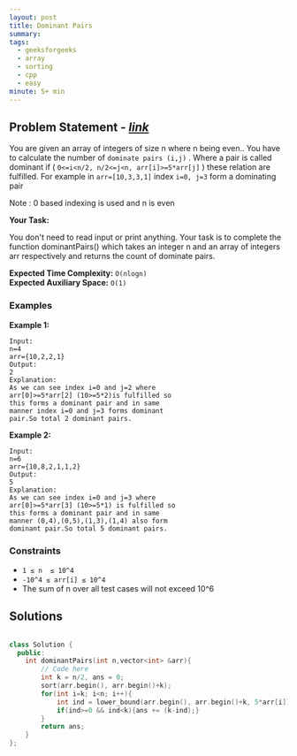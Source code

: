 ```yaml
---
layout: post
title: Dominant Pairs
summary:
tags:
  - geeksforgeeks
  - array
  - sorting
  - cpp
  - easy
minute: 5+ min
---
```


## Problem Statement - [_link_](https://practice.geeksforgeeks.org/problems/2a1c11024ceae36363fc405e07f2fa3e2f896ef0/1)

You are given an array of integers of size n where n being even.. You have to calculate the number of `dominate pairs (i,j)` . Where a pair is called dominant if ( `0<=i<n/2, n/2<=j<n, arr[i]>=5*arr[j]` ) these relation are fulfilled.  For example  in `arr=[10,3,3,1]` index `i=0, j=3` form a dominating pair

Note : 0 based indexing is used  and n is even 

**Your Task:**

You don't need to read input or print anything. Your task is to complete the function dominantPairs() which takes an integer n and an array of integers arr respectively and returns the count of dominate pairs.

**Expected Time Complexity:** `O(nlogn)`  
**Expected Auxiliary Space:** `O(1)`

### Examples

**Example 1:**

```
Input:
n=4
arr={10,2,2,1}
Output:
2
Explanation:
As we can see index i=0 and j=2 where
arr[0]>=5*arr[2] (10>=5*2)is fulfilled so
this forms a dominant pair and in same
manner index i=0 and j=3 forms dominant
pair.So total 2 dominant pairs.
```

**Example 2:**

```
Input:
n=6
arr={10,8,2,1,1,2}
Output:
5
Explanation:
As we can see index i=0 and j=3 where
arr[0]>=5*arr[3] (10>=5*1) is fulfilled so
this forms a dominant pair and in same
manner (0,4),(0,5),(1,3),(1,4) also form
dominant pair.So total 5 dominant pairs.
```

### Constraints

- `1 ≤ n  ≤ 10^4`
- `-10^4 ≤ arr[i] ≤ 10^4`
- The sum of n over all test cases will not exceed 10^6

## Solutions

```cpp

class Solution {
  public:
    int dominantPairs(int n,vector<int> &arr){
        // Code here
        int k = n/2, ans = 0;
        sort(arr.begin(), arr.begin()+k);
        for(int i=k; i<n; i++){
            int ind = lower_bound(arr.begin(), arr.begin()+k, 5*arr[i]) - arr.begin();
            if(ind>=0 && ind<k){ans += (k-ind);}  
        }
        return ans;
    }  
};

```
